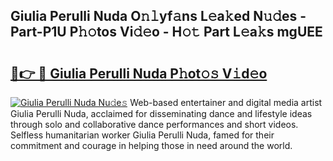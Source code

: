 ## Giulia Perulli Nuda O𝚗𝚕yf𝚊ns L𝚎a𝚔ed N𝚞𝚍es - Part-P1U P𝚑𝚘tos Vi𝚍𝚎o - H𝚘𝚝 Part L𝚎a𝚔s mgUEE

# <h2><a href="http://kfcz6l.oniu.top/?m=Giulia+Perulli+Nuda">🔗👉 🔴 Giulia Perulli Nuda P𝚑ot𝚘𝚜 V𝚒d𝚎o</a></h2>

[![Giulia Perulli Nuda Nu𝚍e𝚜](https://i.imgur.com/0qMVB7G.gif)](http://kfcz6l.oniu.top/?m=Giulia+Perulli+Nuda)
Web-based entertainer and digital media artist Giulia Perulli Nuda, acclaimed for disseminating dance and lifestyle ideas through solo and collaborative dance performances and short videos. Selfless humanitarian worker Giulia Perulli Nuda, famed for their commitment and courage in helping those in need around the world.  
